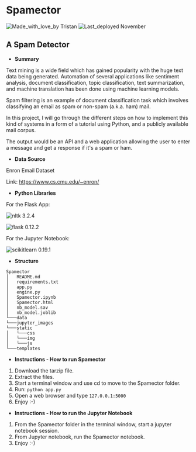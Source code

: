 # Spamector
![Made_with_love_by Tristan](https://img.shields.io/badge/Made_with_love_by-Tristan-orange.svg) ![Last_deployed November](https://img.shields.io/badge/Last_deployed-November-green.svg)
## A Spam Detector

- **Summary**

Text mining is a wide field which has gained popularity with the huge text data being generated. 
Automation of several applications like sentiment analysis, document classification, topic classification, text summarization, and machine translation has been done using machine learning models.

Spam filtering is an example of document classification task which involves classifying an email as spam or non-spam (a.k.a. ham) mail.

In this project, I will go through the different steps on how to implement this kind of systems in a form of a tutorial using Python, and a publicly available mail corpus.

The output would be an API and a web application allowing the user to enter a message and get a response if it's a spam or ham.


- **Data Source**

Enron Email Dataset

Link: https://www.cs.cmu.edu/~enron/


- **Python Libraries**

For the Flask App:

![nltk 3.2.4](https://img.shields.io/badge/nltk-3.2.4-green.svg)

![flask 0.12.2](https://img.shields.io/badge/flask-0.12.2-green.svg)

For the Jupyter Notebook:

![scikitlearn 0.19.1](https://img.shields.io/badge/scikitlearn-0.19.1-green.svg)

	
- **Structure**

```
Spamector
│	README.md
│	requirements.txt
│	app.py 
│	engine.py
│	Spamector.ipynb 
│	Spamector.html
│	nb_model.sav
│	nb_model.joblib
└───data
└───jupyter_images
└───static
│   └───css
│   └───img
│   └───js  
└───templates
```


- **Instructions - How to run Spamector**

1. Download the tarzip file.  
2. Extract the files.  
3. Start a terminal window and use cd to move to the Spamector folder.  
4. Run: `python app.py`
5. Open a web browser and type `127.0.0.1:5000`
6. Enjoy :-)


- **Instructions - How to run the Jupyter Notebook**

1. From the Spamector folder in the terminal window, start a jupyter notebook session.  
2. From Jupyter notebook, run the Spamector notebook.
3. Enjoy :-)
